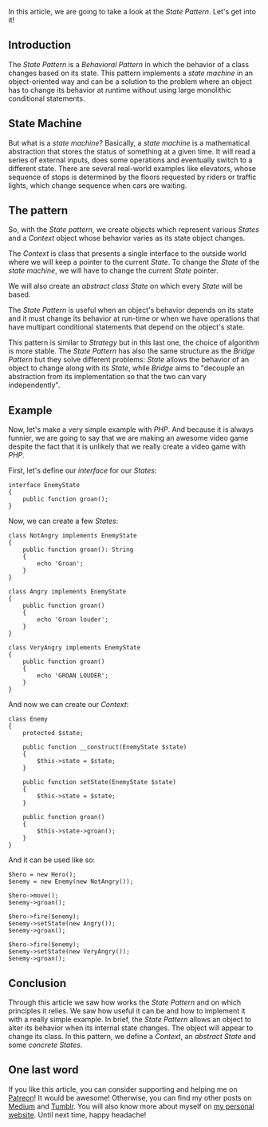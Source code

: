 In this article, we are going to take a look at the _State Pattern_. Let's get into it!

## Introduction ##

The _State Pattern_ is a _Behavioral Pattern_ in which the behavior of a class changes based on its state. This pattern implements a _state machine_ in an object-oriented way and can be a solution to the problem where an object has to change its behavior at runtime without using large monolithic conditional statements.

## State Machine ##

But what is a _state machine_? Basically, a _state machine_ is a mathematical abstraction that stores the status of something at a given time. It will read a series of external inputs, does some operations and eventually switch to a different state. There are several real-world examples like elevators, whose sequence of stops is determined by the floors requested by riders or traffic lights, which change sequence when cars are waiting.

## The pattern ##

So, with the _State pattern_, we create objects which represent various _States_ and a _Context_ object whose behavior varies as its state object changes.

The _Context_ is class that presents a single interface to the outside world where we will keep a pointer to the current _State_. To change the _State_ of the _state machine_, we will have to change the current _State_ pointer.

We will also create an _abstract class State_ on which every _State_ will be based.

The _State Pattern_ is useful when an object's behavior depends on its state and it must change its behavior at run-time or when we have operations that have multipart conditional statements that depend on the object's state.

This pattern is similar to _Strategy_ but in this last one, the choice of algorithm is more stable. The _State Pattern_ has also the same structure as the _Bridge Pattern_ but they solve different problems: _State_ allows the behavior of an object to change along with its _State_, while _Bridge_ aims to "decouple an abstraction from its implementation so that the two can vary independently".

## Example ##
Now, let's make a very simple example with _PHP_. And because it is always funnier, we are going to say that we are making an awesome video game despite the fact that it is unlikely that we really create a video game with _PHP_.

First, let's define our _interface_ for our _States_:

    interface EnemyState
    {
        public function groan();
    }

Now, we can create a few _States_:

    class NotAngry implements EnemyState
    {
        public function groan(): String
        {
            echo 'Groan';
        }
    }

    class Angry implements EnemyState
    {
        public function groan()
        {
            echo 'Groan louder';
        }
    }

    class VeryAngry implements EnemyState
    {
        public function groan()
        {
            echo 'GROAN LOUDER';
        }
    }

And now we can create our _Context_:

    class Enemy
    {
        protected $state;

        public function __construct(EnemyState $state)
        {
            $this->state = $state;
        }

        public function setState(EnemyState $state)
        {
            $this->state = $state;
        }

        public function groan()
        {
            $this->state->groan();
        }
    }

And it can be used like so:

    $hero = new Hero();
    $enemy = new Enemy(new NotAngry());

    $hero->move();
    $enemy->groan();

    $hero->fire($enemy);
    $enemy->setState(new Angry());
    $enemy->groan();

    $hero->fire($enemy);
    $enemy->setState(new VeryAngry());
    $enemy->groan();

## Conclusion ##

Through this article we saw how works the _State Pattern_ and on which principles it relies. We saw how useful it can be and how to implement it with a really simple example. In brief, the _State Pattern_ allows an object to alter its behavior when its internal state changes. The object will appear to change its class. In this pattern, we define a _Context_, an _abstract State_ and some _concrete States_.

## One last word ##

If you like this article, you can consider supporting and helping me on [Patreon](https://www.patreon.com/mlbors)! It would be awesome! Otherwise, you can find my other posts on [Medium](https://medium.com/@mlbors) and [Tumblr](https://mlbors.tumblr.com/). You will also know more about myself on [my personal website](https://www.mlbors.com). Until next time, happy headache!